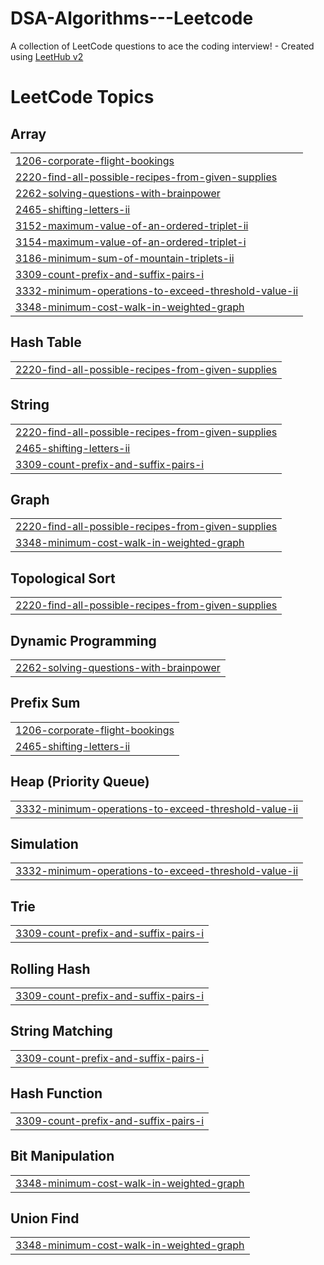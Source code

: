 # DSA-Algorithms---Leetcode
A collection of LeetCode questions to ace the coding interview! - Created using [LeetHub v2](https://github.com/arunbhardwaj/LeetHub-2.0)

<!---LeetCode Topics Start-->
# LeetCode Topics
## Array
|  |
| ------- |
| [1206-corporate-flight-bookings](https://github.com/Ajayksoni98/DSA-Algorithms---Leetcode/tree/master/1206-corporate-flight-bookings) |
| [2220-find-all-possible-recipes-from-given-supplies](https://github.com/Ajayksoni98/DSA-Algorithms---Leetcode/tree/master/2220-find-all-possible-recipes-from-given-supplies) |
| [2262-solving-questions-with-brainpower](https://github.com/Ajayksoni98/DSA-Algorithms---Leetcode/tree/master/2262-solving-questions-with-brainpower) |
| [2465-shifting-letters-ii](https://github.com/Ajayksoni98/DSA-Algorithms---Leetcode/tree/master/2465-shifting-letters-ii) |
| [3152-maximum-value-of-an-ordered-triplet-ii](https://github.com/Ajayksoni98/DSA-Algorithms---Leetcode/tree/master/3152-maximum-value-of-an-ordered-triplet-ii) |
| [3154-maximum-value-of-an-ordered-triplet-i](https://github.com/Ajayksoni98/DSA-Algorithms---Leetcode/tree/master/3154-maximum-value-of-an-ordered-triplet-i) |
| [3186-minimum-sum-of-mountain-triplets-ii](https://github.com/Ajayksoni98/DSA-Algorithms---Leetcode/tree/master/3186-minimum-sum-of-mountain-triplets-ii) |
| [3309-count-prefix-and-suffix-pairs-i](https://github.com/Ajayksoni98/DSA-Algorithms---Leetcode/tree/master/3309-count-prefix-and-suffix-pairs-i) |
| [3332-minimum-operations-to-exceed-threshold-value-ii](https://github.com/Ajayksoni98/DSA-Algorithms---Leetcode/tree/master/3332-minimum-operations-to-exceed-threshold-value-ii) |
| [3348-minimum-cost-walk-in-weighted-graph](https://github.com/Ajayksoni98/DSA-Algorithms---Leetcode/tree/master/3348-minimum-cost-walk-in-weighted-graph) |
## Hash Table
|  |
| ------- |
| [2220-find-all-possible-recipes-from-given-supplies](https://github.com/Ajayksoni98/DSA-Algorithms---Leetcode/tree/master/2220-find-all-possible-recipes-from-given-supplies) |
## String
|  |
| ------- |
| [2220-find-all-possible-recipes-from-given-supplies](https://github.com/Ajayksoni98/DSA-Algorithms---Leetcode/tree/master/2220-find-all-possible-recipes-from-given-supplies) |
| [2465-shifting-letters-ii](https://github.com/Ajayksoni98/DSA-Algorithms---Leetcode/tree/master/2465-shifting-letters-ii) |
| [3309-count-prefix-and-suffix-pairs-i](https://github.com/Ajayksoni98/DSA-Algorithms---Leetcode/tree/master/3309-count-prefix-and-suffix-pairs-i) |
## Graph
|  |
| ------- |
| [2220-find-all-possible-recipes-from-given-supplies](https://github.com/Ajayksoni98/DSA-Algorithms---Leetcode/tree/master/2220-find-all-possible-recipes-from-given-supplies) |
| [3348-minimum-cost-walk-in-weighted-graph](https://github.com/Ajayksoni98/DSA-Algorithms---Leetcode/tree/master/3348-minimum-cost-walk-in-weighted-graph) |
## Topological Sort
|  |
| ------- |
| [2220-find-all-possible-recipes-from-given-supplies](https://github.com/Ajayksoni98/DSA-Algorithms---Leetcode/tree/master/2220-find-all-possible-recipes-from-given-supplies) |
## Dynamic Programming
|  |
| ------- |
| [2262-solving-questions-with-brainpower](https://github.com/Ajayksoni98/DSA-Algorithms---Leetcode/tree/master/2262-solving-questions-with-brainpower) |
## Prefix Sum
|  |
| ------- |
| [1206-corporate-flight-bookings](https://github.com/Ajayksoni98/DSA-Algorithms---Leetcode/tree/master/1206-corporate-flight-bookings) |
| [2465-shifting-letters-ii](https://github.com/Ajayksoni98/DSA-Algorithms---Leetcode/tree/master/2465-shifting-letters-ii) |
## Heap (Priority Queue)
|  |
| ------- |
| [3332-minimum-operations-to-exceed-threshold-value-ii](https://github.com/Ajayksoni98/DSA-Algorithms---Leetcode/tree/master/3332-minimum-operations-to-exceed-threshold-value-ii) |
## Simulation
|  |
| ------- |
| [3332-minimum-operations-to-exceed-threshold-value-ii](https://github.com/Ajayksoni98/DSA-Algorithms---Leetcode/tree/master/3332-minimum-operations-to-exceed-threshold-value-ii) |
## Trie
|  |
| ------- |
| [3309-count-prefix-and-suffix-pairs-i](https://github.com/Ajayksoni98/DSA-Algorithms---Leetcode/tree/master/3309-count-prefix-and-suffix-pairs-i) |
## Rolling Hash
|  |
| ------- |
| [3309-count-prefix-and-suffix-pairs-i](https://github.com/Ajayksoni98/DSA-Algorithms---Leetcode/tree/master/3309-count-prefix-and-suffix-pairs-i) |
## String Matching
|  |
| ------- |
| [3309-count-prefix-and-suffix-pairs-i](https://github.com/Ajayksoni98/DSA-Algorithms---Leetcode/tree/master/3309-count-prefix-and-suffix-pairs-i) |
## Hash Function
|  |
| ------- |
| [3309-count-prefix-and-suffix-pairs-i](https://github.com/Ajayksoni98/DSA-Algorithms---Leetcode/tree/master/3309-count-prefix-and-suffix-pairs-i) |
## Bit Manipulation
|  |
| ------- |
| [3348-minimum-cost-walk-in-weighted-graph](https://github.com/Ajayksoni98/DSA-Algorithms---Leetcode/tree/master/3348-minimum-cost-walk-in-weighted-graph) |
## Union Find
|  |
| ------- |
| [3348-minimum-cost-walk-in-weighted-graph](https://github.com/Ajayksoni98/DSA-Algorithms---Leetcode/tree/master/3348-minimum-cost-walk-in-weighted-graph) |
<!---LeetCode Topics End-->